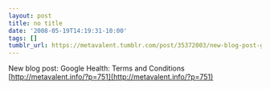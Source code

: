 ```yaml
---
layout: post
title: no title
date: '2008-05-19T14:19:31-10:00'
tags: []
tumblr_url: https://metavalent.tumblr.com/post/35372003/new-blog-post-google-health-terms-and-conditions
---
```

New blog post: Google Health: Terms and Conditions [http://metavalent.info/?p=751](http://metavalent.info/?p=751)

